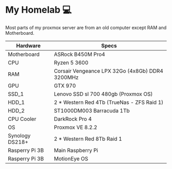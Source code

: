 # My Homelab 💻

Most parts of my proxmox server are from an old computer except RAM and Motherboard.

| Hardware  | Specs |
| ------------- | ------------- |
| Motherboard  | ASRock B450M Pro4    |
| CPU  | Ryzen 5 3600   |
| RAM  | Corsair Vengeance LPX 32Go (4x8Gb) DDR4 3200MHz |
| GPU  | GTX 970 |
| SSD_1 | Lenovo SSD sl 700 480gb (Proxmox OS) |
| HDD_1 | 2 * Western Red 4Tb (TrueNas - ZFS Raid 1) |
| HDD_2 | ST1000DM003 Barracuda 1Tb |
| CPU Cooler |DarkRock Pro 4  |
| OS |Proxmox VE 8.2.2  |  
| Synology DS218+ | 2 * Western Red 8Tb Raid 1 |
| Rasperry Pi 3B | Main Raspberry Pi |
| Rasperry Pi 3B | MotionEye OS |
